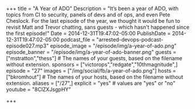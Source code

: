 +++
title = "A Year of ADO"
Description = "It’s been a year of ADO, with topics from CI to security, panels of devs and of ops, and even Pete Cheslock. For the last episode of the year, we thought it would be fun to revisit Matt and Trevor chatting, sans guests - which hasn't happened since the first episode!"
Date = 2014-12-31T19:47:02-05:00
PublishDate = 2014-12-31T19:47:02-05:00
podcast_file = "arrested-devops-podcast-episode027.mp3"
episode_image = "/episode/img/a-year-of-ado.png"
episode_banner = "/episode/img/a-year-of-ado-banner.png"
guests = ["mstratton","thess"] # The names of your guests, based on the filename without extension.
sponsors = ["victorops","redgate","10thmagnitude",]
episode = "27"
images = ["/img/social/fb/a-year-of-ado.png"]
hosts = ["bkromhout"] # The names of your hosts, based on the filename without extension.
aliases = ["/27",]
explicit = "yes" # values are "yes" or "no"
youtube = "8ClZXJsgpHY"

+++

